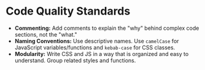 # Code Quality Standards

- **Commenting:** Add comments to explain the "why" behind complex code sections, not the "what."
- **Naming Conventions:** Use descriptive names. Use `camelCase` for JavaScript variables/functions and `kebab-case` for CSS classes.
- **Modularity:** Write CSS and JS in a way that is organized and easy to understand. Group related styles and functions.
